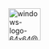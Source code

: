 <img width="64" height="64" alt="windows-logo-64x64@2x" src="https://github.com/user-attachments/assets/d9c176b5-c5a2-408c-8ccf-bf2a2161bfcf" />
